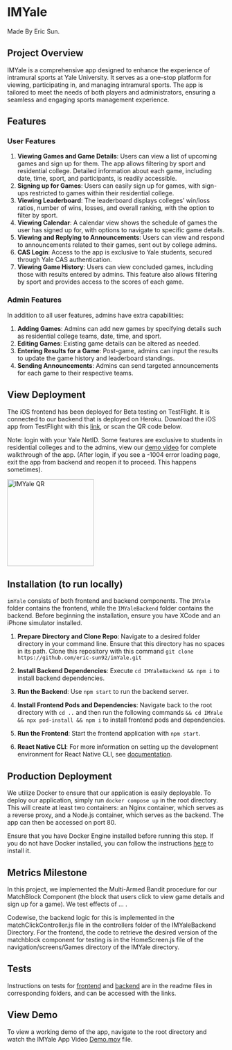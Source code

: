 # IMYale
Made By Eric Sun.

## Project Overview

IMYale is a comprehensive app designed to enhance the experience of intramural sports at Yale University. It serves as a one-stop platform for viewing, participating in, and managing intramural sports. The app is tailored to meet the needs of both players and administrators, ensuring a seamless and engaging sports management experience.

## Features

### User Features

1. **Viewing Games and Game Details**: Users can view a list of upcoming games and sign up for them. The app allows filtering by sport and residential college. Detailed information about each game, including date, time, sport, and participants, is readily accessible.
2. **Signing up for Games**: Users can easily sign up for games, with sign-ups restricted to games within their residential college.
3. **Viewing Leaderboard**: The leaderboard displays colleges’ win/loss ratios, number of wins, losses, and overall ranking, with the option to filter by sport.
4. **Viewing Calendar**: A calendar view shows the schedule of games the user has signed up for, with options to navigate to specific game details.
5. **Viewing and Replying to Announcements**: Users can view and respond to announcements related to their games, sent out by college admins.
6. **CAS Login**: Access to the app is exclusive to Yale students, secured through Yale CAS authentication.
7. **Viewing Game History**: Users can view concluded games, including those with results entered by admins. This feature also allows filtering by sport and provides access to the scores of each game.

### Admin Features

In addition to all user features, admins have extra capabilities:

1. **Adding Games**: Admins can add new games by specifying details such as residential college teams, date, time, and sport.
2. **Editing Games**: Existing game details can be altered as needed.
3. **Entering Results for a Game**: Post-game, admins can input the results to update the game history and leaderboard standings.
4. **Sending Announcements**: Admins can send targeted announcements for each game to their respective teams.

## View Deployment

The iOS frontend has been deployed for Beta testing on TestFlight. It is connected to our backend that is deployed on Heroku. Download the iOS app from TestFlight with this [link](https://testflight.apple.com/join/0UhxthzQ), or scan the QR code below.


Note: login with your Yale NetID. Some features are exclusive to students in residential colleges and to the admins, view our [demo video](#view-demo) for complete walkthrough of the app. (After login, if you see a -1004 error loading page, exit the app from backend and reopen it to proceed. This happens sometimes).

<img src="https://github.com/yale-swe/f23-imyale/blob/metrics_milestone/IMYaleTestFlightQR.png" alt="IMYale QR" width="200">

## Installation (to run locally)

`imYale` consists of both frontend and backend components. The `IMYale` folder contains the frontend, while the `IMYaleBackend` folder contains the backend. Before beginning the installation, ensure you have XCode and an iPhone simulator installed.

1. **Prepare Directory and Clone Repo**: Navigate to a desired folder directory in your command line. Ensure that this directory has no spaces in its path. Clone this repository with this command
   `git clone https://github.com/eric-sun92/imYale.git`

2. **Install Backend Dependencies**: Execute `cd IMYaleBackend && npm i` to install backend dependencies.
3. **Run the Backend**: Use `npm start` to run the backend server.
4. **Install Frontend Pods and Dependencies**: Navigate back to the root directory with `cd ..` and then run the following commands `&& cd IMYale && npx pod-install && npm i` to install frontend pods and dependencies.
5. **Run the Frontend**: Start the frontend application with `npm start`.
6. **React Native CLI**: For more information on setting up the development environment for React Native CLI, see [documentation](https://reactnative.dev/docs/environment-setup?os=macos&platform=ios).

## Production Deployment

We utilize Docker to ensure that our application is easily deployable. To deploy our application, simply run `docker compose up` in the root directory. This will create at least two containers: an Nginx container, which serves as a reverse proxy, and a Node.js container, which serves as the backend. The app can then be accessed on port 80.

Ensure that you have Docker Engine installed before running this step. If you do not have Docker installed, you can follow the instructions [here](https://docs.docker.com/engine/install/) to install it.

## Metrics Milestone

In this project, we implemented the Multi-Armed Bandit procedure for our MatchBlock Component (the block that users click to view game details and sign up for a game). We test effects of ... <list out changed styles>.

Codewise, the backend logic for this is implemented in the matchClickController.js file in the controllers folder of the IMYaleBackend Directory. For the frontend, the code to retrieve the desired version of the matchblock component for testing is in the HomeScreen.js file of the navigation/screens/Games directory of the IMYale directory.

## Tests

Instructions on tests for [frontend](https://github.com/eric-sun92/imYale/tree/main/IMYale#readme) and [backend](https://github.com/eric-sun92/imYale/tree/main/IMYaleBackend#readme) are in the readme files in corresponding folders, and can be accessed with the links.

## View Demo
To view a working demo of the app, navigate to the root directory and watch the IMYale App Video [Demo.mov](https://github.com/eric-sun92/imYale/blob/main/IMYale%20App%20Video%20Demo.mov) file.
